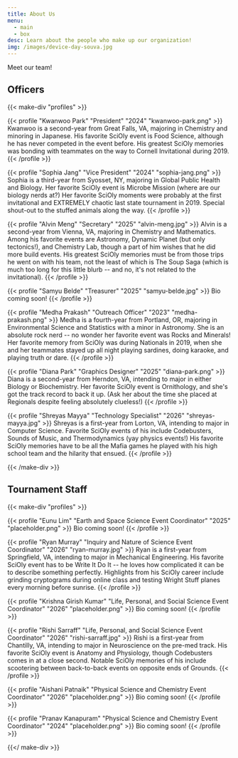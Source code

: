 ```yaml
---
title: About Us
menu:
  - main
  - box
desc: Learn about the people who make up our organization!
img: /images/device-day-souva.jpg
---
```


Meet our team!

## Officers

{{< make-div "profiles" >}}

{{< profile "Kwanwoo Park" "President" "2024" "kwanwoo-park.png" >}}
Kwanwoo is a second-year from Great Falls, VA, majoring in Chemistry and minoring in Japanese. His favorite SciOly event is Food Science, although he has never competed in the event before. His greatest SciOly memories was bonding with teammates on the way to Cornell Invitational during 2019.
{{< /profile >}}

{{< profile "Sophia Jang" "Vice President" "2024" "sophia-jang.png" >}}
Sophia is a third-year from Syosset, NY, majoring in Global Public Health and Biology. Her favorite SciOly event is Microbe Mission (where are our biology nerds at?) Her favorite SciOly moments were probably at the first invitational and EXTREMELY chaotic last state tournament in 2019. Special shout-out to the stuffed animals along the way.
{{< /profile >}}

{{< profile "Alvin Meng" "Secretary" "2025" "alvin-meng.jpg" >}}
Alvin is a second-year from Vienna, VA, majoring in Chemistry and Mathematics. Among his favorite events are Astronomy, Dynamic Planet (but only tectonics!), and Chemistry Lab, though a part of him wishes that he did more build events. His greatest SciOly memories must be from those trips he went on with his team, not the least of which is The Soup Saga (which is much too long for this little blurb -- and no, it's not related to the invitational).
{{< /profile >}}

{{< profile "Samyu Belde" "Treasurer" "2025" "samyu-belde.jpg" >}}
Bio coming soon!
{{< /profile >}}

{{< profile "Medha Prakash" "Outreach Officer" "2023" "medha-prakash.png" >}}
Medha is a fourth-year from Portland, OR, majoring in Environmental Science and Statistics with a minor in Astronomy. She is an absolute rock nerd -- no wonder her favorite event was Rocks and Minerals! Her favorite memory from SciOly was during Nationals in 2019, when she and her teammates stayed up all night playing sardines, doing karaoke, and playing truth or dare.
{{< /profile >}}

{{< profile "Diana Park" "Graphics Designer" "2025" "diana-park.png" >}}
Diana is a second-year from Herndon, VA, intending to major in either Biology or Biochemistry. Her favorite SciOly event is Ornithology, and she's got the track record to back it up. (Ask her about the time she placed at Regionals despite feeling absolutely clueless!)
{{< /profile >}}

{{< profile "Shreyas Mayya" "Technology Specialist" "2026" "shreyas-mayya.jpg" >}}
Shreyas is a first-year from Lorton, VA, intending to major in Computer Science. Favorite SciOly events of his include Codebusters, Sounds of Music, and Thermodynamics (yay physics events!) His favorite SciOly memories have to be all the Mafia games he played with his high school team and the hilarity that ensued.
{{< /profile >}}

{{< /make-div >}}

## Tournament Staff

{{< make-div "profiles" >}}

{{< profile "Eunu Lim" "Earth and Space Science Event Coordinator" "2025" "placeholder.png" >}}
Bio coming soon!
{{< /profile >}}

{{< profile "Ryan Murray" "Inquiry and Nature of Science Event Coordinator" "2026" "ryan-murray.jpg" >}}
Ryan is a first-year from Springfield, VA, intending to major in Mechanical Engineering. His favorite SciOly event has to be Write It Do It -- he loves how complicated it can be to describe something perfectly. Highlights from his SciOly career include grinding cryptograms during online class and testing Wright Stuff planes every morning before sunrise.
{{< /profile >}}

{{< profile "Krishna Girish Kumar" "Life, Personal, and Social Science Event Coordinator" "2026" "placeholder.png" >}}
Bio coming soon!
{{< /profile >}}

{{< profile "Rishi Sarraff" "Life, Personal, and Social Science Event Coordinator" "2026" "rishi-sarraff.jpg" >}}
Rishi is a first-year from Chantilly, VA, intending to major in Neuroscience on the pre-med track. His favorite SciOly event is Anatomy and Physiology, though Codebusters comes in at a close second. Notable SciOly memories of his include scootering between back-to-back events on opposite ends of Grounds.
{{< /profile >}}

{{< profile "Aishani Patnaik" "Physical Science and Chemistry Event Coordinator" "2026" "placeholder.png" >}}
Bio coming soon!
{{< /profile >}}

{{< profile "Pranav Kanapuram" "Physical Science and Chemistry Event Coordinator" "2024" "placeholder.png" >}}
Bio coming soon!
{{< /profile >}}

{{</ make-div >}}
